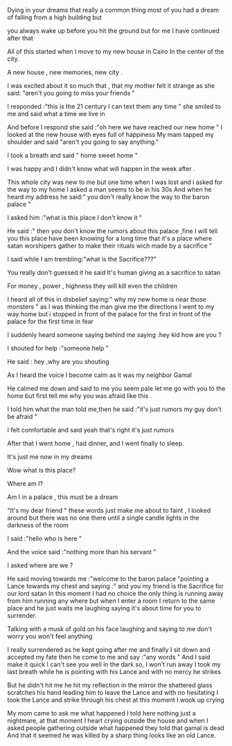 Dying in your dreams that really a common thing most of you had a dream of falling from a high building but 

you always wake up before you hit the ground but for me I have continued after that 

All of this started when I move to my new house in Cairo In the center of the city. 
 
A new house , new memories, new city .

I was excited about it so much that , that my mother felt it strange as she said: "aren't you going to miss your friends " 

I responded :"this is the 21 century I can text them any time " she smiled to me and said what a time we live in 

And before I respond she said :"oh here we have reached our new home "
I looked at the new house with eyes full of happiness 
My mam tapped my shoulder and said "aren't you going to say anything."

I took a breath and said " home sweet  home "

I was happy and I didn't know what will happen in the week after .

This whole city was new to me but one time when I was lost and i asked for the way to my home I asked a man seems to be in his 30s 
And when he heard my address he said:" you don't really know the way to the baron palace " 

I asked him :"what is this place I don't know it "

He said :" then you don't know the rumors about this palace ,fine I will tell you this place have been knowing for a long time that it's a place where satan worshipers gather to make their rituals wich made by a sacrifice " 

I said while I am trembling:"what is the Sacrifice???"

You really don't guessed it he said 
It's human giving as a sacrifice to satan 

For money , power , highness they will kill even the children 

I heard all of this in disbelief saying:" why my new home is near those monsters " as I was thinking the man give me the directions I went to my way home  but i stopped in front of the palace for the first in  front of the palace for the first time in fear

I suddenly heard someone saying behind me saying :hey kid how are you ?

I shouted for help :"someone help " 

He said : hey ,why are you shouting 

As I heard the voice I become calm as it was my neighbor Gamal 

He calmed me down and said to me you seem pale let me go with you to the home but first tell me why you was afraid like this .

I told him what the man told me,then he said :"it's just rumors my guy don't be afraid "

I felt comfortable and said yeah that's right it's just rumors 

After that I went home , had dinner, and I went finally to sleep. 

It's just me now in my dreams 

Wow what is this place? 

Where am I?  

Am I in a palace , this must be a dream 

"It's my dear friend " these words just make me about to faint , I looked around but there was no one there until a single candle lights in the darkness of the room 

I said :"hello who is here "

And the voice said :"nothing more than his servant "

I asked where are we ? 

He said moving towards me :"welcome to the baron palace "pointing a Lance towards my chest and saying :" and you my friend  is the Sacrifice for our lord satan
In this moment I had no choice the only thing is running away from him running any where but when I enter a room I return to the same place and he just waits me laughing saying it's about time for you to surrender.

Talking with a musk of gold on his face laughing and saying to me don't worry you won't feel anything 

I really surrendered as he kept going after me and finally I sit down and accepted my fate then he come to me and say :"any words " 
And I said make it quick I can't see you well in the dark so, I won't run away 
I took my last breath while he is pointing with his Lance and with no mercy he strikes 

But he didn't hit me he hit my reflection in the mirror the shattered glass scratches his hand leading him to leave the Lance and with no hesitating I took the Lance and strike through his chest at this moment I wook up crying 

My mom came to ask me what happened I told here nothing just a nightmare, at that moment I heart crying outside the house and when I asked people gathering outside what happened they told that gamal is dead 
And that it seemed he was killed by a sharp thing looks like an old Lance.